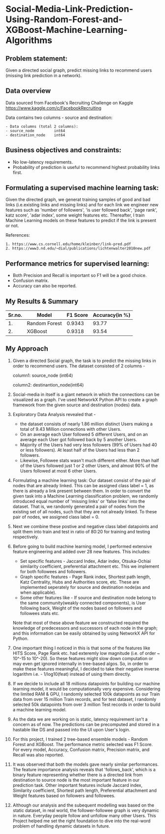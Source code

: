# Social-Media-Link-Prediction-Using-Random-Forest-and-XGBoost-Machine-Learning-Algorithms

## Problem statement: 
Given a directed social graph, predict missing links to recommend users (missing link prediction in a network).

## Data overview
Data  sourced from Facebook's Recruiting Challenge on Kaggle https://www.kaggle.com/c/FacebookRecruiting  

Data contains two columns - source and destination:

    - Data columns (total 2 columns):  
    - source_node         int64  
    - destination_node    int64  


## Business objectives and constraints:  
- No low-latency requirements.
- Probability of prediction is useful to recommend highest probability links first. 

## Formulating a supervised machine learning task:

Given the directed graph, we generat training samples of good and bad links (i.e.existing links and missing links) and for each link we engineer new features such as 'number of followers', 'is user followed back', 'page rank', katz score', 'adar index', some weight features etc. Thereafter, I train Machine Learning models on these features to predict if the link is present or not. 

   References: 
   
    1. https://www.cs.cornell.edu/home/kleinber/link-pred.pdf
    2. https://www3.nd.edu/~dial/publications/lichtenwalter2010new.pdf


## Performance metrics for supervised learning:  
- Both Precision and Recall is important so F1 will be a good choice.
- Confusion matrix. 
- Accuracy can also be reported. 

## My Results & Summary

     
| Sr.no. |     Model     | F1 Score | Accuracy(in %) |
|--------|---------------|----------|----------------|      
|   1.   | Random Forest |  0.9343  |     93.77      |
|   2.   |    XGBoost    |  0.9318  |     93.54      |

## My Approach
        

1. Given a directed Social graph, the task is to predict the missing links in order to recommend users. The dataset consisted of 2 columns -

    column1: source_node (int64)

    column2: destinantion_node(int64)
  

2. Social-media in itself is a giant network in which the connections can be visualized as a graph. I've used NetworkX Python API to create a graph framework from the given source and destination (nodes) data. 


3. Exploratory Data Analysis revealed that - 
    * the dataset consists of nearly 1.86 million distinct Users making a total of 9.43 Million connections with other Users. 
    * On an average each User followed 5 different Users, and on an average each User got followed back by 5 another Users.
    * Majority of the Users had very less followers (99% of Users had 40 or less followers). At least half of the Users had less than 2 followers. 
    * Likewise, Followee stats wasn't much different either. More than half of the Users followed just 1 or 2 other Users, and almost 90% of the Users followed at most 6 other Users.
  

4. Formulating a machine learning task: Our dataset consist of the pair of nodes that are already linked. This can be assigned class label = 1, as there is already a link present between them. In order to convert the given task into a Machine Learning classification problem, we randomly introduced equal number of 'missing links' or 'false links' into the dataset. That is, we randomly generated a pair of nodes from the existing set of all nodes, such that they are not already linked. To these pair of nodes, we assigned class label = 0.


5. Next we combine these postive and negative class label datapoints and split them into train and test in ratio of 80:20 for training and testing respectively. 


6. Before going to build machine learning model, I performed extensive feature engineering and added over 28 new features. This includes: 
    * Set specific features - Jaccard Index, Adar index, Otsuka-Ochiai similarity coefficient, preferential attachment etc. This we implement for both followees and followers. 
    * Graph specific features - Page Rank index, Shortest path length, Katz Centrality, Hubs and Authorities score, etc. These are implemented seperately for source and destination node(as and when applicable).
    * Some other features like - If source and destination node belong to the same community(weakly connected components), is User following back, Weight of the nodes based on followers and followees stats etc. 
  
    Note that most of these above feature we constructed required the knowledge of predecessors and successors of each node in the graph; and this information can be easily obtained by using NetworkX API for Python. 


7. One important thing I noticed in this is that some of the features like HITS Score, Page Rank etc. had exteremly low magnitude (i.e. of order ~ 10^-15 to 10^-20). So these features might slow down computation or may even get ignored internally in tree-based algos. So, in order to make these features meaningful, I decided to take their negative inverse logarithm i.e. - 1/log10(feat) instead of using them directly. 


8. If we decide to include all 18 millions datapoints for building our machine learning model, it would be computationally very expensive. Considering the limited RAM & GPU, I randomly selected 100k datapoints as our Train data from over 15 million Train records, and for test dataset, I randomly selected 50k datapoints from over 3 million Test records in order to build a machine learning model. 


9. As the data we are working on is static, latency requirement isn't a concern as of now. The predictions can be precomputed and stored in a hastable like DS and passed into the UI upon User's login.  


10. For this project, I trained 2 tree-based ensemble models - Random Forest and XGBoost. The performance metric selected was F1 Score. For every model, Accuracy, Confusion matrix, Precision matrix, and Recall was also reported.


11. It was observed that both the models gave nearly similar performances. The feature importance analysis reveals that 'follows_back', which is a binary feature representing whether there is a directed link from destination to source node is the most important feature in our prediction task. Other important features include Jaccard index, Similarity coefficient, Shortest path length, Preferential attachment and Weight features based on followers and followees. 


12. Although our analysis and the subequent modelling was based on the static dataset, in real world, the follower-followee graph is very dynamic in nature. Everyday people follow and unfollow many other Users. This Project helped me set the right foundation to dive into the real-word problem of handling dynamic datasets in future. 
